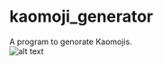 # kaomoji_generator
A program to genorate Kaomojis.
<br />
![alt text](https://media.discordapp.net/attachments/750302652428058644/782524974178500608/unknown.png)
